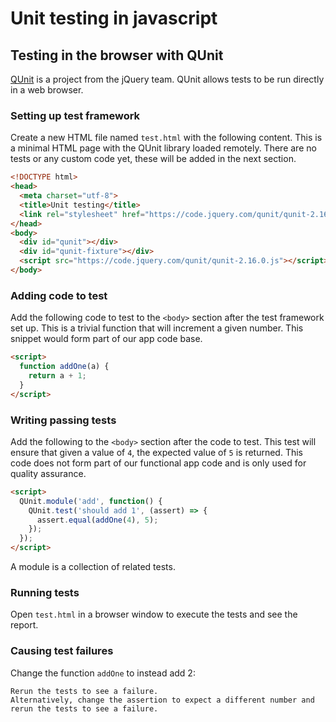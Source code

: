 # Unit testing in javascript

## Testing in the browser with QUnit
[QUnit](https://qunitjs.com/intro/) is a project from the jQuery team.
QUnit allows tests to be run directly in a web browser.

### Setting up test framework
Create a new HTML file named `test.html` with the following content.  This is a minimal HTML page with the QUnit library loaded remotely.
There are no tests or any custom code yet, these will be added in the next section.
```html
<!DOCTYPE html>
<head>
  <meta charset="utf-8">
  <title>Unit testing</title>
  <link rel="stylesheet" href="https://code.jquery.com/qunit/qunit-2.16.0.css">
</head>
<body>
  <div id="qunit"></div>
  <div id="qunit-fixture"></div>
  <script src="https://code.jquery.com/qunit/qunit-2.16.0.js"></script>
</body>
```

### Adding code to test
Add the following code to test to the `<body>` section after the test framework set up.
This is a trivial function that will increment a given number.
This snippet would form part of our app code base.
```html
<script>
  function addOne(a) {
    return a + 1;
  }
</script>
```

### Writing passing tests
Add the following to the `<body>` section after the code to test.
This test will ensure that given a value of `4`, the expected value of `5` is returned.
This code does not form part of our functional app code and is only used for quality assurance.
```html
<script>
  QUnit.module('add', function() {
    QUnit.test('should add 1', (assert) => {
      assert.equal(addOne(4), 5);
    });
  });
</script>
```
A module is a collection of related tests.

### Running tests
Open `test.html` in a browser window to execute the tests and see the report.

### Causing test failures
Change the function `addOne` to instead add 2:
<script>
  function addOne(a) {
    return a + 1;
  }
</script>
```
Rerun the tests to see a failure.
Alternatively, change the assertion to expect a different number and rerun the tests to see a failure.
